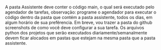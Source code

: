 A pasta Assistente deve conter o código main, o qual será executado pelo agendador de tarefas, observação: programe o agendador para executar o código dentro da pasta que contém a pasta assistente, todos os dias, em algum horário de sua prefêrencia. Em breve, vou trazer a pasta do github screenshots de como você deve configurar a sua tarefa.
Os arquivos python dos projetos que serão executados diariamente/semanalmente devem ficar alocados em pastas que estejam na mesma pasta que a pasta assistente.

